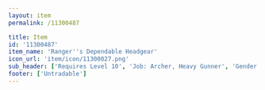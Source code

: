 ```yaml
---
layout: item
permalink: /11300487

title: Item
id: '11300487'
item_name: 'Ranger''s Dependable Headgear'
icon_url: 'item/icon/11300027.png'
sub_header: ['Requires Level 10', 'Job: Archer, Heavy Gunner', 'Gender: All']
footer: ['Untradable']
---
```

